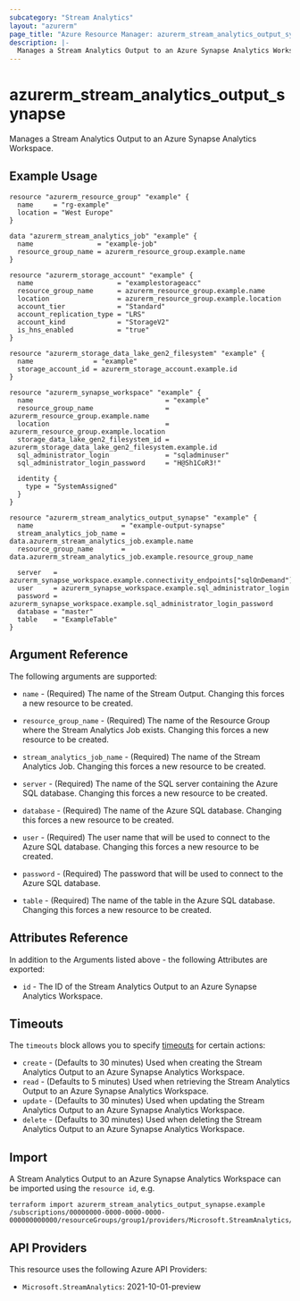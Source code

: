 ```yaml
---
subcategory: "Stream Analytics"
layout: "azurerm"
page_title: "Azure Resource Manager: azurerm_stream_analytics_output_synapse"
description: |-
  Manages a Stream Analytics Output to an Azure Synapse Analytics Workspace.
---
```


# azurerm_stream_analytics_output_synapse

Manages a Stream Analytics Output to an Azure Synapse Analytics Workspace.

## Example Usage

```hcl
resource "azurerm_resource_group" "example" {
  name     = "rg-example"
  location = "West Europe"
}

data "azurerm_stream_analytics_job" "example" {
  name                = "example-job"
  resource_group_name = azurerm_resource_group.example.name
}

resource "azurerm_storage_account" "example" {
  name                     = "examplestorageacc"
  resource_group_name      = azurerm_resource_group.example.name
  location                 = azurerm_resource_group.example.location
  account_tier             = "Standard"
  account_replication_type = "LRS"
  account_kind             = "StorageV2"
  is_hns_enabled           = "true"
}

resource "azurerm_storage_data_lake_gen2_filesystem" "example" {
  name               = "example"
  storage_account_id = azurerm_storage_account.example.id
}

resource "azurerm_synapse_workspace" "example" {
  name                                 = "example"
  resource_group_name                  = azurerm_resource_group.example.name
  location                             = azurerm_resource_group.example.location
  storage_data_lake_gen2_filesystem_id = azurerm_storage_data_lake_gen2_filesystem.example.id
  sql_administrator_login              = "sqladminuser"
  sql_administrator_login_password     = "H@Sh1CoR3!"

  identity {
    type = "SystemAssigned"
  }
}

resource "azurerm_stream_analytics_output_synapse" "example" {
  name                      = "example-output-synapse"
  stream_analytics_job_name = data.azurerm_stream_analytics_job.example.name
  resource_group_name       = data.azurerm_stream_analytics_job.example.resource_group_name

  server   = azurerm_synapse_workspace.example.connectivity_endpoints["sqlOnDemand"]
  user     = azurerm_synapse_workspace.example.sql_administrator_login
  password = azurerm_synapse_workspace.example.sql_administrator_login_password
  database = "master"
  table    = "ExampleTable"
}
```

## Argument Reference

The following arguments are supported:

* `name` - (Required) The name of the Stream Output. Changing this forces a new resource to be created.

* `resource_group_name` - (Required) The name of the Resource Group where the Stream Analytics Job exists. Changing this forces a new resource to be created.

* `stream_analytics_job_name` - (Required) The name of the Stream Analytics Job. Changing this forces a new resource to be created.

* `server` - (Required) The name of the SQL server containing the Azure SQL database. Changing this forces a new resource to be created.

* `database` - (Required) The name of the Azure SQL database. Changing this forces a new resource to be created.

* `user` - (Required) The user name that will be used to connect to the Azure SQL database. Changing this forces a new resource to be created.

* `password` - (Required) The password that will be used to connect to the Azure SQL database. 

* `table` - (Required) The name of the table in the Azure SQL database. Changing this forces a new resource to be created.

## Attributes Reference

In addition to the Arguments listed above - the following Attributes are exported:

* `id` - The ID of the Stream Analytics Output to an Azure Synapse Analytics Workspace.

## Timeouts

The `timeouts` block allows you to specify [timeouts](https://www.terraform.io/language/resources/syntax#operation-timeouts) for certain actions:

* `create` - (Defaults to 30 minutes) Used when creating the Stream Analytics Output to an Azure Synapse Analytics Workspace.
* `read` - (Defaults to 5 minutes) Used when retrieving the Stream Analytics Output to an Azure Synapse Analytics Workspace.
* `update` - (Defaults to 30 minutes) Used when updating the Stream Analytics Output to an Azure Synapse Analytics Workspace.
* `delete` - (Defaults to 30 minutes) Used when deleting the Stream Analytics Output to an Azure Synapse Analytics Workspace.

## Import

A Stream Analytics Output to an Azure Synapse Analytics Workspace can be imported using the `resource id`, e.g.

```shell
terraform import azurerm_stream_analytics_output_synapse.example /subscriptions/00000000-0000-0000-0000-000000000000/resourceGroups/group1/providers/Microsoft.StreamAnalytics/streamingJobs/job1/outputs/output1
```

## API Providers
<!-- This section is generated, changes will be overwritten -->
This resource uses the following Azure API Providers:

* `Microsoft.StreamAnalytics`: 2021-10-01-preview
